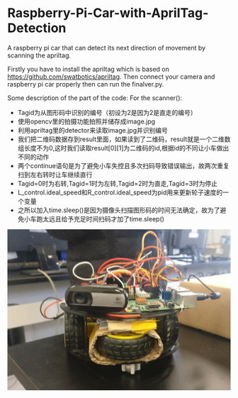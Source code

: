 # Raspberry-Pi-Car-with-AprilTag-Detection
A raspberry pi car that can detect its next direction of movement by scanning the apriltag.

Firstly you have to install the apriltag which is based on https://github.com/swatbotics/apriltag.
Then connect your camera and raspberry pi car properly then can run the finalver.py.

Some description of the part of the code:
For the scanner():
 * Tagid为从图形码中识别的编号（初设为2是因为2是直走的编号）
 * 使用opencv里的拍摄功能拍照并储存成image.jpg
 * 利用apriltag里的detector来读取image.jpg并识别编号
 * 我们把二维码数据存到result里面，如果读到了二维码，result就是一个二维数组长度不为0,这时我们读取result[0][1]为二维码的id,根据id的不同让小车做出不同的动作
 * 两个continue语句是为了避免小车失控且多次扫码导致错误输出，故两次重复扫到左右转时让车继续直行
 * Tagid=0时为右转,Tagid=1时为左转,Tagid=2时为直走,Tagid=3时为停止
 * L_control.ideal_speed和R_control.ideal_speed为pid用来更新轮子速度的一个变量
 * 之所以加入time.sleep()是因为摄像头扫描图形码的时间无法确定，故为了避免小车跑太远且给予充足时间扫码才加了time.sleep()

![alt text](https://github.com/heavenluv/Raspberry-Pi-Car-with-AprilTag-Detection/blob/main/raspberrypicar.jpg)
